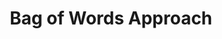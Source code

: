 ---
title: "Bag of Words Approach"

categories: ['NLP']

tags: ['bag', 'of', 'Words', 'Approach']

arwords: 'منهجية حقيبة الكلمات'

arexps: []

enwords: ['Bag of Words Approach']

enexps: []

arlexicons: 'م'

enlexicons: 'B'

authors: ['Ruqayya Roshdy']

translators: ['']

citations: 'تطبيقات أساسية في المعالجة الآلية للغة العربية'

sources: 'مركز الملك عبدالله بن عبدالعزيز الدولي لخدمة اللغة العربية'

slug: ""
---